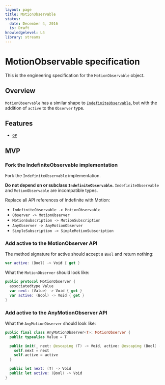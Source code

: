 ```yaml
---
layout: page
title: MotionObservable
status:
  date: December 4, 2016
  is: Draft
knowledgelevel: L4
library: streams
---
```


# MotionObservable specification

This is the engineering specification for the `MotionObservable` object.

## Overview

`MotionObservable` has a similar shape to [`IndefiniteObservable`](IndefiniteObservable), but with
the addition of `active` to the `Observer` type.

## Features

- [`OP`](MotionObservable-OP)

## MVP

### Fork the IndefiniteObservable implementation

Fork the `IndefiniteObservable` implementation.

**Do not depend on or subclass `IndefiniteObservable`.** `IndefiniteObservable` and
`MotionObservable` are incompatible types.

Replace all API references of Indefinite with Motion:

- `IndefiniteObservable -> MotionObservable`
- `Observer -> MotionObserver`
- `MotionSubscription -> MotionSubscription`
- `AnyObserver -> AnyMotionObserver`
- `SimpleSubscription -> SimpleMotionSubscription`

### Add active to the MotionObserver API

The method signature for active should accept a `Bool` and return nothing:

```swift
var active: (Bool) -> Void { get }
```

What the `MotionObserver` should look like:

```swift
public protocol MotionObserver {
  associatedtype Value
  var next: (Value) -> Void { get }
  var active: (Bool) -> Void { get }
}
```

### Add active to the AnyMotionObserver API

What the `AnyMotionObserver` should look like:

```swift
public final class AnyMotionObserver<T>: MotionObserver {
  public typealias Value = T

  public init(_ next: @escaping (T) -> Void, active: @escaping (Bool) -> Void) {
    self.next = next
    self.active = active
  }

  public let next: (T) -> Void
  public let active: (Bool) -> Void
}
```
